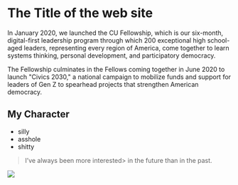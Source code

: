 # The Title of the web site

In January 2020, we launched the CU Fellowship, which is our six-month, 
digital-first leadership program through which 200 exceptional high 
school-aged leaders, representing every region of America, come together 
to learn systems thinking, personal development, and participatory democracy.

The Fellowship culminates in the Fellows coming together in June 2020 to 
launch "Civics 2030," a national campaign to mobilize funds and support for 
leaders of Gen Z to spearhead projects that strengthen American democracy.

## My Character
 * silly
 * asshole
 * shitty
 
> I’ve always been more interested> in the future than in the past.

<img src="https://cdn.pixabay.com/photo/2020/06/11/18/18/guinea-pig-5287749_960_720.jpg/">
